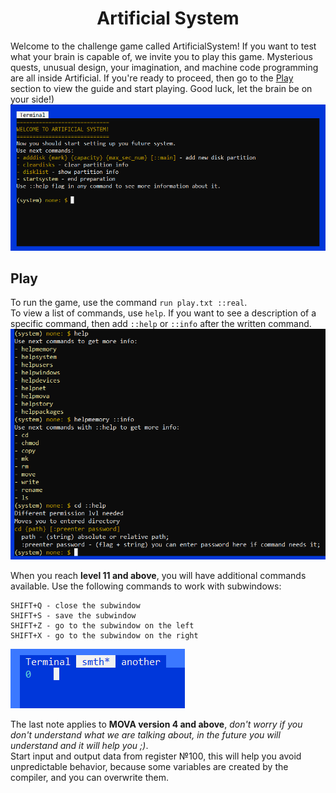 <div align="center">
  
# Artificial System
</div>

Welcome to the challenge game called ArtificialSystem! If you want to test what your brain is capable of, we invite you to play this game. Mysterious quests, unusual design, your imagination, and machine code programming are all inside Artificial. If you're ready to proceed, then go to the [Play](#play) section to view the guide and start playing. Good luck, let the brain be on your side!)
![image](Pictures/start-screen.png)

## Play
To run the game, use the command `run play.txt ::real`.  
To view a list of commands, use `help`. If you want to see a description of a specific command, then add `::help` or `::info` after the written command.  
![image](Pictures/commands-info.png)

When you reach **level 11 and above**, you will have additional commands available. Use the following commands to work with subwindows:  
```
SHIFT+Q - close the subwindow
SHIFT+S - save the subwindow
SHIFT+Z - go to the subwindow on the left
SHIFT+X - go to the subwindow on the right
```
![image](Pictures/subwindows.png)

The last note applies to **MOVA version 4 and above**, *don't worry if you don't understand what we are talking about, in the future you will understand and it will help you ;)*.  
Start input and output data from register №100, this will help you avoid unpredictable behavior, because some variables are created by the compiler, and you can overwrite them.

